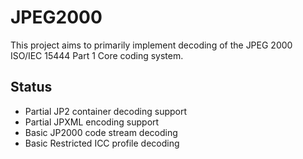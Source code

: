 # JPEG2000

This project aims to primarily implement decoding of the JPEG 2000 ISO/IEC 15444 Part 1 Core coding system.

## Status

- Partial JP2 container decoding support
- Partial JPXML encoding support
- Basic JP2000 code stream decoding
- Basic Restricted ICC profile decoding
